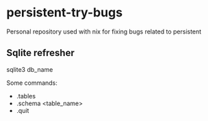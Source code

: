 # persistent-try-bugs

Personal repository used with nix for fixing bugs related to persistent

## Sqlite refresher

sqlite3 db_name

Some commands:

* .tables
* .schema <table_name>
* .quit

